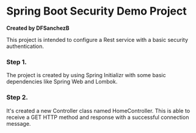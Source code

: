 # Spring Boot Security Demo Project
**Created by DFSanchezB**

This project is intended to configure a Rest service with a basic security authentication.

### Step 1.
The project is created by using Spring Initializr with some basic dependencies like Spring Web and Lombok.

### Step 2.
It's created a new Controller class named HomeController. This is able to receive a GET HTTP method and response with a 
successful connection message.
